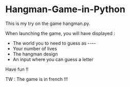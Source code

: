 # Hangman-Game-in-Python
This is my try on the game hangman.py.

When launching the game, you will have displayed : 

- The world you to need to guess as ----
- Your number of lives 
- The hangman design 
- An input where you can guess a letter

Have fun !!

TW : The game is in french !!!

